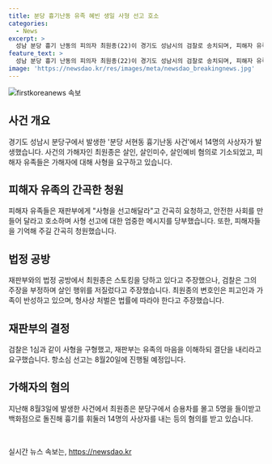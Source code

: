 ```yaml
---
title: 분당 흉기난동 유족 혜빈 생일 사형 선고 호소
categories:
  - News
excerpt: >
  성남 분당 흉기 난동의 피의자 최원종(22)이 경기도 성남시의 검찰로 송치되며, 피해자 유족들은 사형을 요청했다. 피해자들의 아픔을 재판 기록에 남기기 위해 피해자들이 법정에서 진술했고, 피의자는 스토킹을 당하고 범행을 저질렀다고 주장했다. 검찰은 사형을 구형하며, 항소심 선고는 8월20일에 이뤄질 예정이다. 14명의 피해자 중 무고한 피해자가 있을 것이라는 물음에 대해 피의자는 모두가 스토킹에 가담하고 있다고 답했다. 1심 재판부는 지난 2월1일 무기징역을 선고했다.
feature_text: >
  성남 분당 흉기 난동의 피의자 최원종(22)이 경기도 성남시의 검찰로 송치되며, 피해자 유족들은 사형을 요청했다. 피해자들의 아픔을 재판 기록에 남기기 위해 피해자들이 법정에서 진술했고, 피의자는 스토킹을 당하고 범행을 저질렀다고 주장했다. 검찰은 사형을 구형하며, 항소심 선고는 8월20일에 이뤄질 예정이다. 14명의 피해자 중 무고한 피해자가 있을 것이라는 물음에 대해 피의자는 모두가 스토킹에 가담하고 있다고 답했다. 1심 재판부는 지난 2월1일 무기징역을 선고했다.
image: 'https://newsdao.kr/res/images/meta/newsdao_breakingnews.jpg'
---
```


<p><img src="https://newsdao.kr/res/images/meta/newsdao_breakingnews.jpg" alt="firstkoreanews 속보" /></p>

<h2 data-ke-size="size26">사건 개요</h2>

<p data-ke-size="size16">경기도 성남시 분당구에서 발생한 '분당 서현동 흉기난동 사건'에서 14명의 사상자가 발생했습니다. 사건의 가해자인 최원종은 살인, 살인미수, 살인예비 혐의로 기소되었고, 피해자 유족들은 가해자에 대해 사형을 요구하고 있습니다.</p>

<h2 data-ke-size="size26">피해자 유족의 간곡한 청원</h2>

<p data-ke-size="size16">피해자 유족들은 재판부에게 "사형을 선고해달라"고 간곡히 요청하고, 안전한 사회를 만들어 달라고 호소하며 사형 선고에 대한 엄중한 메시지를 당부했습니다. 또한, 피해자들을 기억해 주길 간곡히 청원했습니다.</p>

<h2 data-ke-size="size26">법정 공방</h2>

<p data-ke-size="size16">재판부와의 법정 공방에서 최원종은 스토킹을 당하고 있다고 주장했으나, 검찰은 그의 주장을 부정하며 살인 행위를 저질렀다고 주장했습니다. 최원종의 변호인은 피고인과 가족이 반성하고 있으며, 형사상 처벌은 법률에 따라야 한다고 주장했습니다.</p>

<h2 data-ke-size="size26">재판부의 결정</h2>

<p data-ke-size="size16">검찰은 1심과 같이 사형을 구형했고, 재판부는 유족의 마음을 이해하되 결단을 내리라고 요구했습니다. 항소심 선고는 8월20일에 진행될 예정입니다.</p>

<h2 data-ke-size="size26">가해자의 혐의</h2>

<p data-ke-size="size16">지난해 8월3일에 발생한 사건에서 최원종은 분당구에서 승용차를 몰고 5명을 들이받고 백화점으로 돌진해 흉기를 휘둘러 14명의 사상자를 내는 등의 혐의를 받고 있습니다.</p>

<p data-ke-size="size16">&nbsp;</p>
실시간 뉴스 속보는, <a href="https://newsdao.kr" rel="dofollow">https://newsdao.kr</a>


